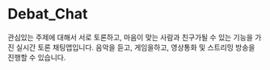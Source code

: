 # Debat_Chat
관심있는 주제에 대해서 서로 토론하고, 마음이 맞는 사람과 친구가될 수 있는 기능을 가진 실시간 토론 채팅앱입니다. 음악을 듣고, 게임을하고, 영상통화 및 스트리밍 방송을 진행할 수 있습니다.
